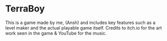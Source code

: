 # TerraBoy
This is a game made by me, (Ansh) and includes key features such as a level maker and the actual playable game itself. Credits to itch.io for the art work seen in the game &amp; YouTube for the music.
